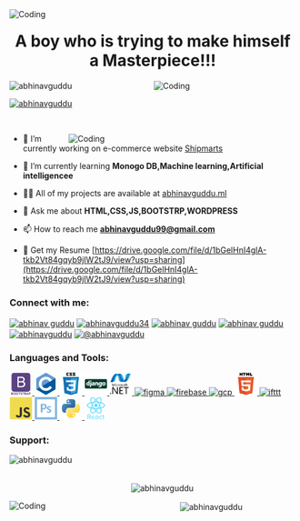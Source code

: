 
<img align="left" alt="Coding" width="400" src="https://raw.githubusercontent.com/PolarBearGG/PolarBearGG/master/web-developer.gif">
<h1 align="center">A boy who is trying to make himself a Masterpiece!!!</h1>

<img align="right" alt="Coding" width="250" src="https://thumbs.gfycat.com/ApprehensiveDrearyCaimanlizard-size_restricted.gif">
<p align="left"> <img src="https://komarev.com/ghpvc/?username=abhinavguddu&label=Profile%20views&color=0e75b6&style=flat" alt="abhinavguddu" />
<p align="left"> <a href="https://github.com/ryo-ma/github-profile-trophy"><img src="https://github-profile-trophy.vercel.app/?username=abhinavguddu" alt="abhinavguddu" /></a> </p>

<p align="left"> <a href="https://twitter.com/" target="blank"><img src="https://img.shields.io/twitter/follow/?logo=twitter&style=for-the-badge" alt="" /></a> </p>

<img align="right" alt="Coding" width="400" src="https://static.wixstatic.com/media/2be1ce_864567900845418ebfd61e297637464d~mv2.gif">

- 🔭 I’m currently working on e-commerce website [Shipmarts](shipmarts.in)

- 🌱 I’m currently learning **Monogo DB,Machine learning,Artificial intelligencee**

- 👨‍💻 All of my projects are available at [abhinavguddu.ml](abhinavguddu.ml)

- 💬 Ask me about **HTML,CSS,JS,BOOTSTRP,WORDPRESS**

- 📫 How to reach me **abhinavguddu99@gmail.com**

- 📄 Get my Resume [https://drive.google.com/file/d/1bGelHnI4glA-tkb2Vt84gqyb9jIW2tJ9/view?usp=sharing](https://drive.google.com/file/d/1bGelHnI4glA-tkb2Vt84gqyb9jIW2tJ9/view?usp=sharing)

<h3 align="left">Connect with me:</h3>
<p align="left">
<a href="https://fb.com/abhinav guddu" target="blank"><img align="center" src="https://raw.githubusercontent.com/rahuldkjain/github-profile-readme-generator/master/src/images/icons/Social/facebook.svg" alt="abhinav guddu" height="30" width="40" /></a>
<a href="https://instagram.com/abhinavguddu34" target="blank"><img align="center" src="https://raw.githubusercontent.com/rahuldkjain/github-profile-readme-generator/master/src/images/icons/Social/instagram.svg" alt="abhinavguddu34" height="30" width="40" /></a>
<a href="https://www.youtube.com/c/abhinav guddu" target="blank"><img align="center" src="https://raw.githubusercontent.com/rahuldkjain/github-profile-readme-generator/master/src/images/icons/Social/youtube.svg" alt="abhinav guddu" height="30" width="40" /></a>
<a href="https://www.hackerrank.com/abhinav guddu" target="blank"><img align="center" src="https://raw.githubusercontent.com/rahuldkjain/github-profile-readme-generator/master/src/images/icons/Social/hackerrank.svg" alt="abhinav guddu" height="30" width="40" /></a>
<a href="https://www.leetcode.com/abhinavguddu" target="blank"><img align="center" src="https://raw.githubusercontent.com/rahuldkjain/github-profile-readme-generator/master/src/images/icons/Social/leet-code.svg" alt="abhinavguddu" height="30" width="40" /></a>
<a href="https://www.hackerearth.com/@abhinavguddu" target="blank"><img align="center" src="https://raw.githubusercontent.com/rahuldkjain/github-profile-readme-generator/master/src/images/icons/Social/hackerearth.svg" alt="@abhinavguddu" height="30" width="40" /></a>
</p>
<h3 align="left">Languages and Tools:</h3>
<p align="left"> <a href="https://getbootstrap.com" target="_blank" rel="noreferrer"> <img src="https://raw.githubusercontent.com/devicons/devicon/master/icons/bootstrap/bootstrap-plain-wordmark.svg" alt="bootstrap" width="40" height="40"/> </a> <a href="https://www.cprogramming.com/" target="_blank" rel="noreferrer"> <img src="https://raw.githubusercontent.com/devicons/devicon/master/icons/c/c-original.svg" alt="c" width="40" height="40"/> </a> <a href="https://www.w3schools.com/css/" target="_blank" rel="noreferrer"> <img src="https://raw.githubusercontent.com/devicons/devicon/master/icons/css3/css3-original-wordmark.svg" alt="css3" width="40" height="40"/> </a> <a href="https://www.djangoproject.com/" target="_blank" rel="noreferrer"> <img src="https://raw.githubusercontent.com/devicons/devicon/master/icons/django/django-original.svg" alt="django" width="40" height="40"/> </a> <a href="https://dotnet.microsoft.com/" target="_blank" rel="noreferrer"> <img src="https://raw.githubusercontent.com/devicons/devicon/master/icons/dot-net/dot-net-original-wordmark.svg" alt="dotnet" width="40" height="40"/> </a> <a href="https://www.figma.com/" target="_blank" rel="noreferrer"> <img src="https://www.vectorlogo.zone/logos/figma/figma-icon.svg" alt="figma" width="40" height="40"/> </a> <a href="https://firebase.google.com/" target="_blank" rel="noreferrer"> <img src="https://www.vectorlogo.zone/logos/firebase/firebase-icon.svg" alt="firebase" width="40" height="40"/> </a> <a href="https://cloud.google.com" target="_blank" rel="noreferrer"> <img src="https://www.vectorlogo.zone/logos/google_cloud/google_cloud-icon.svg" alt="gcp" width="40" height="40"/> </a> <a href="https://www.w3.org/html/" target="_blank" rel="noreferrer"> <img src="https://raw.githubusercontent.com/devicons/devicon/master/icons/html5/html5-original-wordmark.svg" alt="html5" width="40" height="40"/> </a> <a href="https://ifttt.com/" target="_blank" rel="noreferrer"> <img src="https://www.vectorlogo.zone/logos/ifttt/ifttt-ar21.svg" alt="ifttt" width="40" height="40"/> </a> <a href="https://developer.mozilla.org/en-US/docs/Web/JavaScript" target="_blank" rel="noreferrer"> <img src="https://raw.githubusercontent.com/devicons/devicon/master/icons/javascript/javascript-original.svg" alt="javascript" width="40" height="40"/> </a> <a href="https://www.photoshop.com/en" target="_blank" rel="noreferrer"> <img src="https://raw.githubusercontent.com/devicons/devicon/master/icons/photoshop/photoshop-line.svg" alt="photoshop" width="40" height="40"/> </a> <a href="https://www.python.org" target="_blank" rel="noreferrer"> <img src="https://raw.githubusercontent.com/devicons/devicon/master/icons/python/python-original.svg" alt="python" width="40" height="40"/> </a> <a href="https://reactjs.org/" target="_blank" rel="noreferrer"> <img src="https://raw.githubusercontent.com/devicons/devicon/master/icons/react/react-original-wordmark.svg" alt="react" width="40" height="40"/> </a> </p>

<h3 align="left">Support:</h3>
<p><a href="https://www.buymeacoffee.com/abhinavguddu"> <img align="left" src="https://cdn.buymeacoffee.com/buttons/v2/default-yellow.png" height="50" width="210" alt="abhinavguddu" /></a></p><br><br>

<p>&nbsp;<img align="center" src="https://github-readme-stats.vercel.app/api?username=abhinavguddu&show_icons=true&locale=en" alt="abhinavguddu" /></p>

<img align="left" alt="Coding" width="300" src="https://www.bospages.com.my/images/web.gif">
<p><img align="center" src="https://github-readme-streak-stats.herokuapp.com/?user=abhinavguddu&" alt="abhinavguddu" /></p>



